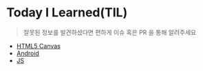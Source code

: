 # Today I Learned(TIL)

> 잘못된 정보를 발견하셨다면 편하게 이슈 혹은 PR 을 통해 알려주세요

* [HTML5 Canvas](./HTML5_Canvas/README.md)
* [Android](./Android/README.md)
* [JS](./JS/README.md)
